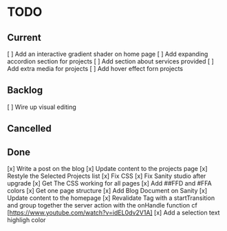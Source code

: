 # TODO

## Current

[ ] Add an interactive gradient shader on home page
[ ] Add expanding accordion section for projects
[ ] Add section about services provided
[ ] Add extra media for projects
[ ] Add hover effect forn projects

## Backlog

[ ] Wire up visual editing

## Cancelled

## Done

[x] Write a post on the blog
[x] Update content to the projects page
[x] Restyle the Selected Projects list
[x] Fix CSS
[x] Fix Sanity studio after upgrade
[x] Get The CSS working for all pages
[x] Add ##FFD and #FFA colors
[x] Get one page structure
[x] Add Blog Document on Sanity
[x] Update content to the homepage
[x] Revalidate Tag with a startTransition and group together the server action with the onHandle function cf [https://www.youtube.com/watch?v=idEL0dv2V1A]
[x] Add a selection text highligh color
